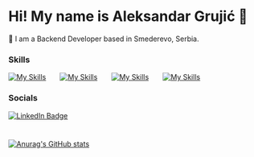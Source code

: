 Hi! My name is Aleksandar Grujić 👋
========================================================================================================================================

📍 I am a Backend Developer based in Smederevo, Serbia.
<br/>

### Skills

[![My Skills](https://skillicons.dev/icons?i=html,css,bootstrap)](https://skillicons.dev) &nbsp;&nbsp;&nbsp;&nbsp;&nbsp; [![My Skills](https://skillicons.dev/icons?i=php,laravel)](https://skillicons.dev) &nbsp;&nbsp;&nbsp;&nbsp;&nbsp; [![My Skills](https://skillicons.dev/icons?i=mysql)](https://skillicons.dev) &nbsp;&nbsp;&nbsp;&nbsp;&nbsp; [![My Skills](https://skillicons.dev/icons?i=js,react)](https://skillicons.dev)
<br/>

### Socials

<div id="badges">
  <a href="https://www.linkedin.com/in/grujic-aleksandar/">
    <img src="https://img.shields.io/badge/LinkedIn-blue?style=for-the-badge&logo=linkedin&logoColor=white" alt="LinkedIn Badge"/>
  </a>
</div>

#

[![Anurag's GitHub stats](https://github-readme-stats.vercel.app/api?username=grruja)](https://github.com/grruja/github-readme-stats)
